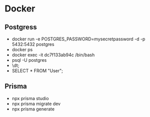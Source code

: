 # Docker
## Postgress
- docker run -e POSTGRES_PASSWORD=mysecretpassword -d -p 5432:5432 postgres
- docker ps
- docker exec -it dc7f133ab94c /bin/bash
- psql -U postgres
- \dt;
- SELECT * FROM "User";

## Prisma
- npx prisma studio
- npx prisma migrate dev
- npx prisma generate
